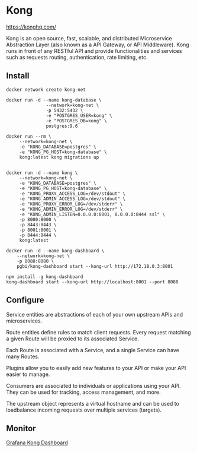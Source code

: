 # Kong

https://konghq.com/

Kong is an open source, fast, scalable, and distributed Microservice Abstraction Layer (also known as a API Gateway, or API Middleware). Kong runs in front of any RESTful API and provide functionalities and services such as requests routing, authentication, rate limiting, etc.

## Install
```
docker network create kong-net

docker run -d --name kong-database \
               --network=kong-net \
               -p 5432:5432 \
               -e "POSTGRES_USER=kong" \
               -e "POSTGRES_DB=kong" \
               postgres:9.6

docker run --rm \
     --network=kong-net \
     -e "KONG_DATABASE=postgres" \
     -e "KONG_PG_HOST=kong-database" \
     kong:latest kong migrations up


docker run -d --name kong \
     --network=kong-net \
     -e "KONG_DATABASE=postgres" \
     -e "KONG_PG_HOST=kong-database" \
     -e "KONG_PROXY_ACCESS_LOG=/dev/stdout" \
     -e "KONG_ADMIN_ACCESS_LOG=/dev/stdout" \
     -e "KONG_PROXY_ERROR_LOG=/dev/stderr" \
     -e "KONG_ADMIN_ERROR_LOG=/dev/stderr" \
     -e "KONG_ADMIN_LISTEN=0.0.0.0:8001, 0.0.0.0:8444 ssl" \
     -p 8000:8000 \
     -p 8443:8443 \
     -p 8001:8001 \
     -p 8444:8444 \
     kong:latest

docker run -d --name kong-dashboard \
    --network=kong-net \
    -p 8088:8080 \
    pgbi/kong-dashboard start --kong-url http://172.18.0.3:8001
```

```
npm install -g kong-dashboard
kong-dashboard start --kong-url http://localhost:8001 --port 8088
```

## Configure

Service entities are abstractions of each of your own upstream APIs and microservices.

Route entities define rules to match client requests. Every request matching a given Route will be proxied to its associated Service.

Each Route is associated with a Service, and a single Service can have many Routes.

Plugins allow you to easily add new features to your API or make your API easier to manage.

Consumers are associated to individuals or applications using your API. They can be used for tracking, access management, and more.

The upstream object represents a virtual hostname and can be used to loadbalance incoming requests over multiple services (targets).

## Monitor

[Grafana Kong Dashboard](https://grafana.com/dashboards/7424)
